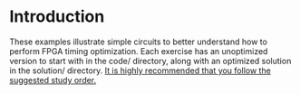 # Introduction

These examples illustrate simple circuits to better understand how to perform FPGA timing optimization. 
Each exercise has an unoptimized version to start with in the code/ directory, along with an optimized  solution in the solution/ directory. 
[It is highly recommended that you follow the suggested study order.](https://github.com/ARC-Lab-UF/intel-training-modules/tree/master/timing#suggested-study-order)
